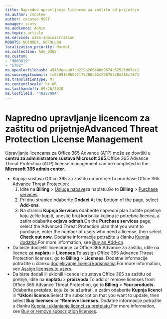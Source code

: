 ```yaml
---
title: Napredno upravljanje licencom za zaštitu od prijetnje
ms.author: cmcatee
author: cmcatee-MSFT
manager: scotv
ms.audience: Admin
ms.topic: article
ms.service: o365-administration
ROBOTS: NOINDEX, NOFOLLOW
localization_priority: Normal
ms.collection: Adm_O365
ms.custom:
- "9003019"
- "5782"
ms.openlocfilehash: a543deaaa0fcb229a260468d9674e5252fd07ec1
ms.sourcegitcommit: fc62091696591175280c02c29876530d485c7871
ms.translationtype: MT
ms.contentlocale: hr-HR
ms.lasthandoff: 09/26/2020
ms.locfileid: "48287094"
---
```

# <a name="advanced-threat-protection-license-management"></a><span data-ttu-id="456c9-102">Napredno upravljanje licencom za zaštitu od prijetnje</span><span class="sxs-lookup"><span data-stu-id="456c9-102">Advanced Threat Protection License Management</span></span>

<span data-ttu-id="456c9-103">Upravljanje licencama za Office 365 Advance (ATP) može se dovršiti u  **centru za administratore sustava Microsoft 365**.</span><span class="sxs-lookup"><span data-stu-id="456c9-103">Office 365 Advance Threat Protection (ATP) license management can be completed in the  **Microsoft 365 admin center**.</span></span>

- <span data-ttu-id="456c9-104">Kupnja sustava Office 365 za zaštitu od pretnje:</span><span class="sxs-lookup"><span data-stu-id="456c9-104">To purchase Office 365 Advance Threat Protection:</span></span>
    1. <span data-ttu-id="456c9-105">Idite na **Billing**  >  [Usluge nabave](https://go.microsoft.com/fwlink/p/?linkid=868433)za naplatu.</span><span class="sxs-lookup"><span data-stu-id="456c9-105">Go to **Billing** > [Purchase services](https://go.microsoft.com/fwlink/p/?linkid=868433).</span></span>
    2. <span data-ttu-id="456c9-106">Pri dnu stranice odaberite **Dodaci**.</span><span class="sxs-lookup"><span data-stu-id="456c9-106">At the bottom of the page, select **Add-ons**.</span></span>
    3. <span data-ttu-id="456c9-107">Na stranici **Kupnja Services** odaberite napredni plan zaštite prijetnje koju želite kupiti, unesite broj korisnika kojima je potrebna licenca, a zatim odaberite **odjava odmah**.</span><span class="sxs-lookup"><span data-stu-id="456c9-107">On the **Purchase services** page, select the Advanced Threat Protection plan that you want to purchase, enter the number of users who need a license, then select **Check out now**.</span></span> <span data-ttu-id="456c9-108">Dodatne informacije potražite u članku [Kupnja dodatka](https://docs.microsoft.com/microsoft-365/commerce/buy-or-edit-an-add-on).</span><span class="sxs-lookup"><span data-stu-id="456c9-108">For more information, see [Buy an Add-on](https://docs.microsoft.com/microsoft-365/commerce/buy-or-edit-an-add-on).</span></span>
- <span data-ttu-id="456c9-109">Da biste dodijelili licenciranje za Office 365 Advance za zaštitu, idite na licence za **naplatu**  >  **Licenses**.</span><span class="sxs-lookup"><span data-stu-id="456c9-109">To assign Office 365 Advance Threat Protection licenses, go to **Billing** > **Licenses**.</span></span> <span data-ttu-id="456c9-110">Dodatne informacije potražite u članku [dodjeljivanje licenci korisnicima](https://docs.microsoft.com/microsoft-365/admin/manage/assign-licenses-to-users).</span><span class="sxs-lookup"><span data-stu-id="456c9-110">For more information, see [Assign licenses to users](https://docs.microsoft.com/microsoft-365/admin/manage/assign-licenses-to-users).</span></span>
- <span data-ttu-id="456c9-111">Da biste dodali ili uklonili licence iz sustava Office 365 za zaštitu od pretnje, idite na **naplatu**  >  **proizvoda**.</span><span class="sxs-lookup"><span data-stu-id="456c9-111">To add or remove licenses from Office 365 Advance Threat Protection, go to **Billing** > **Your products**.</span></span> <span data-ttu-id="456c9-112">Odaberite pretplatu koju želite ažurirati, a zatim odaberite **Kupnja licenci** ili \***Ukloni licence**.</span><span class="sxs-lookup"><span data-stu-id="456c9-112">Select the subscription that you want to update, then select **Buy licenses** or \***Remove licenses**.</span></span> <span data-ttu-id="456c9-113">Dodatne informacije potražite u članku [Kupnja i uklanjanje licenci za pretplatu](https://docs.microsoft.com/microsoft-365/commerce/licenses/buy-licenses).</span><span class="sxs-lookup"><span data-stu-id="456c9-113">For more information, see [Buy or remove subscription licenses](https://docs.microsoft.com/microsoft-365/commerce/licenses/buy-licenses).</span></span>